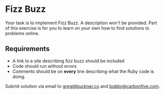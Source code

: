 Fizz Buzz
=========

Your task is to implement Fizz Buzz. A description won't be provided. Part of
this exercise is for you to learn on your own how to find solutions to problems
online.

Requirements
------------

* A link to a site describing fizz buzz should be included
* Code should run without errors
* Comments should be on **every** line describing what the Ruby code is doing.

Submit solution via email to greg@buckner.co and bobby@carbonfive.com.